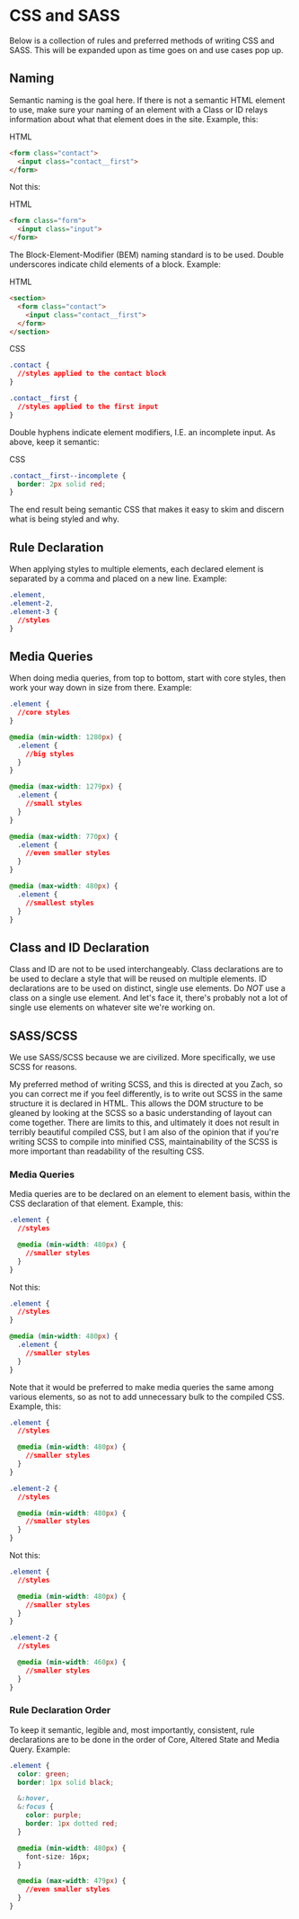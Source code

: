# CSS and SASS

Below is a collection of rules and preferred methods of writing CSS and SASS. This will be expanded upon as time goes on and use cases pop up.

## Naming

Semantic naming is the goal here. If there is not a semantic HTML element to use, make sure your naming of an element with a Class or ID relays information about what that element does in the site. Example, this:

HTML
```HTML
<form class="contact">
  <input class="contact__first">
</form>
```

Not this:

HTML
```HTML
<form class="form">
  <input class="input">
</form>
```

The Block-Element-Modifier (BEM) naming standard is to be used. Double underscores indicate child elements of a block. Example:

HTML
```HTML
<section>
  <form class="contact">
    <input class="contact__first">
  </form>
</section>
```

CSS
```CSS
.contact {
  //styles applied to the contact block
}

.contact__first {
  //styles applied to the first input
}
```

Double hyphens indicate element modifiers, I.E. an incomplete input. As above, keep it semantic:

CSS
```CSS
.contact__first--incomplete {
  border: 2px solid red;
}
```

The end result being semantic CSS that makes it easy to skim and discern what is being styled and why.

## Rule Declaration

When applying styles to multiple elements, each declared element is separated by a comma and placed on a new line. Example:

```CSS
.element,
.element-2,
.element-3 {
  //styles
}
```

## Media Queries

When doing media queries, from top to bottom, start with core styles, then work your way down in size from there. Example:

```CSS
.element {
  //core styles
}

@media (min-width: 1280px) {
  .element {
    //big styles
  }
}

@media (max-width: 1279px) {
  .element {
    //small styles
  }
}

@media (max-width: 770px) {
  .element {
    //even smaller styles
  }
}

@media (max-width: 480px) {
  .element {
    //smallest styles
  }
}
```

## Class and ID Declaration

Class and ID are not to be used interchangeably. Class declarations are to be used to declare a style that will be reused on multiple elements. ID declarations are to be used on distinct, single use elements. Do *NOT* use a class on a single use element. And let's face it, there's probably not a lot of single use elements on whatever site we're working on.

## SASS/SCSS

We use SASS/SCSS because we are civilized. More specifically, we use SCSS for reasons.

My preferred method of writing SCSS, and this is directed at you Zach, so you can correct me if you feel differently, is to write out SCSS in the same structure it is declared in HTML. This allows the DOM structure to be gleaned by looking at the SCSS so a basic understanding of layout can come together. There are limits to this, and ultimately it does not result in terribly beautiful compiled CSS, but I am also of the opinion that if you're writing SCSS to compile into minified CSS, maintainability of the SCSS is more important than readability of the resulting CSS.

### Media Queries

Media queries are to be declared on an element to element basis, within the CSS declaration of that element. Example, this:

```CSS
.element {
  //styles

  @media (min-width: 480px) {
    //smaller styles
  }
}
```

Not this:

```CSS
.element {
  //styles
}

@media (min-width: 480px) {
  .element {
    //smaller styles
  }
}
```

Note that it would be preferred to make media queries the same among various elements, so as not to add unnecessary bulk to the compiled CSS. Example, this:

```CSS
.element {
  //styles

  @media (min-width: 480px) {
    //smaller styles
  }
}

.element-2 {
  //styles

  @media (min-width: 480px) {
    //smaller styles
  }
}
```

Not this:

```CSS
.element {
  //styles

  @media (min-width: 480px) {
    //smaller styles
  }
}

.element-2 {
  //styles

  @media (min-width: 460px) {
    //smaller styles
  }
}
```

### Rule Declaration Order

To keep it semantic, legible and, most importantly, consistent, rule declarations are to be done in the order of Core, Altered State and Media Query. Example:

```CSS
.element {
  color: green;
  border: 1px solid black;

  &:hover,
  &:focus {
    color: purple;
    border: 1px dotted red;
  }

  @media (min-width: 480px) {
    font-size: 16px;
  }

  @media (max-width: 479px) {
    //even smaller styles
  }
}

```
